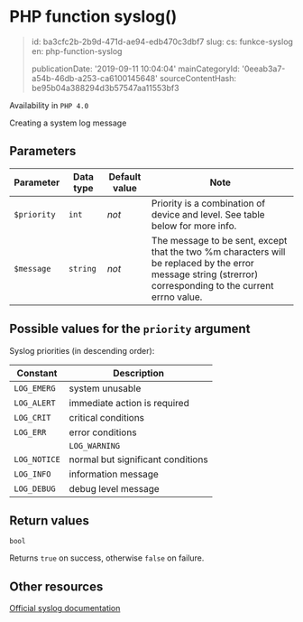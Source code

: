 PHP function syslog()
=====================

> id: ba3cfc2b-2b9d-471d-ae94-edb470c3dbf7
> slug:
> 	cs: funkce-syslog
> 	en: php-function-syslog
> 
> publicationDate: '2019-09-11 10:04:04'
> mainCategoryId: '0eeab3a7-a54b-46db-a253-ca6100145648'
> sourceContentHash: be95b04a388294d3b57547aa11553bf3

Availability in `PHP 4.0`

Creating a system log message

Parameters
--------------

| Parameter | Data type | Default value | Note |
|-----|-----|-----|-----|
| `$priority` | `int` | *not* | Priority is a combination of device and level. See table below for more info. |
| `$message` | `string` | *not* | The message to be sent, except that the two %m characters will be replaced by the error message string (strerror) corresponding to the current errno value. |

Possible values for the `priority` argument
----------------------------------

Syslog priorities (in descending order):

| Constant | Description |
|---------------|-------|
| `LOG_EMERG` | system unusable |
| `LOG_ALERT` | immediate action is required |
| `LOG_CRIT` | critical conditions |
| `LOG_ERR` | error conditions |
| | `LOG_WARNING` | warning conditions |
| `LOG_NOTICE` | normal but significant conditions |
| `LOG_INFO` | information message |
| `LOG_DEBUG` | debug level message |

Return values
----------------

`bool`

Returns `true` on success, otherwise `false` on failure.

Other resources
------------

[Official syslog documentation](https://www.php.net/manual/en/function.syslog.php)
